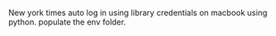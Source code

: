 New york times auto log in using library credentials on macbook using python. populate the env folder. 
